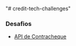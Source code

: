 "# credit-tech-challenges" 

### Desafios

- [API de Contracheque](https://github.com/stone-payments/credit-tech-challenges/API-de-Contracheque/README.md)
